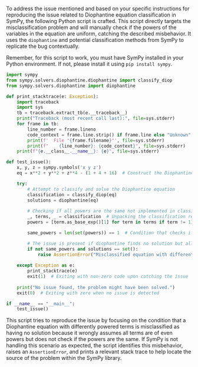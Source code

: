 To address the issue mentioned and based on your specific instructions for reproducing the issue related to Diophantine equation classification in SymPy, the following Python script is crafted. This script directly targets the misclassification problem and will manually check if the powers of the variables in the equation are uniform, catching the described misbehavior. It uses the `diophantine` and potential classification methods from SymPy to replicate the bug contextually.

Remember, for this script to work, you must have SymPy installed in your Python environment. If not, please install it using `pip install sympy`.

```python
import sympy
from sympy.solvers.diophantine.diophantine import classify_diop
from sympy.solvers.diophantine import diophantine

def print_stacktrace(e: Exception):
    import traceback
    import sys
    tb = traceback.extract_tb(e.__traceback__)
    print("Traceback (most recent call last):", file=sys.stderr)
    for frame in tb:
        line_number = frame.lineno
        code_context = frame.line.strip() if frame.line else "Unknown"
        print(f'  File "{frame.filename}"', file=sys.stderr)
        print(f"    {line_number}: {code_context}", file=sys.stderr)
    print(f"{e.__class__.__name__}: {e}", file=sys.stderr)

def test_issue():
    x, y, z = sympy.symbols('x y z')
    eq = x**2 + y**2 + z**4 - (1 + 4 + 16)  # Construct the Diophantine equation

    try:
        # Attempt to classify and solve the Diophantine equation
        classification = classify_diop(eq)
        solutions = diophantine(eq)
        
        # Checking if all powers are the same not implemented in classify_diop
        _, terms, _ = classification  # Unpacking the classification result
        powers = [term.as_base_exp()[1] for term in terms if term != 1]  # Extract powers excluding constant terms

        same_powers = len(set(powers)) == 1  # Condition that checks if all powers are the same

        # The issue is present if diophantine finds no solution but all powers are not the same 
        if not same_powers and solutions == set():
            raise AssertionError("Misclassified equation with different powers as having no solution.")
    
    except Exception as e:
        print_stacktrace(e)
        exit(1)  # Exiting with non-zero code upon catching the issue
    
    print("No issue found, the problem might have been solved.")
    exit(0)  # Exiting with zero when no issue is detected

if __name__ == "__main__":
    test_issue()
```

This script tries to reproduce the issue by focusing on the condition that a Diophantine equation with differently powered terms is misclassified as having no solution because it wrongly assumes all terms are of even powers but does not check if the powers are the same. If SymPy is not handling this scenario as expected, the script identifies this misbehavior, raises an `AssertionError`, and prints a relevant stack trace to help locate the source of the problem within the SymPy library.